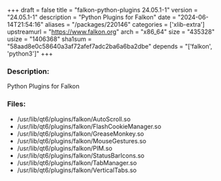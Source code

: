 +++
draft = false
title = "falkon-python-plugins 24.05.1-1"
version = "24.05.1-1"
description = "Python Plugins for Falkon"
date = "2024-06-14T21:54:16"
aliases = "/packages/220146"
categories = ['xlib-extra']
upstreamurl = "https://www.falkon.org"
arch = "x86_64"
size = "435328"
usize = "1406368"
sha1sum = "58aad8e0c58640a3af72afef7adc2ba6a6ba2dbe"
depends = "['falkon', 'python3']"
+++
### Description: 
Python Plugins for Falkon

### Files: 
* /usr/lib/qt6/plugins/falkon/AutoScroll.so
* /usr/lib/qt6/plugins/falkon/FlashCookieManager.so
* /usr/lib/qt6/plugins/falkon/GreaseMonkey.so
* /usr/lib/qt6/plugins/falkon/MouseGestures.so
* /usr/lib/qt6/plugins/falkon/PIM.so
* /usr/lib/qt6/plugins/falkon/StatusBarIcons.so
* /usr/lib/qt6/plugins/falkon/TabManager.so
* /usr/lib/qt6/plugins/falkon/VerticalTabs.so
